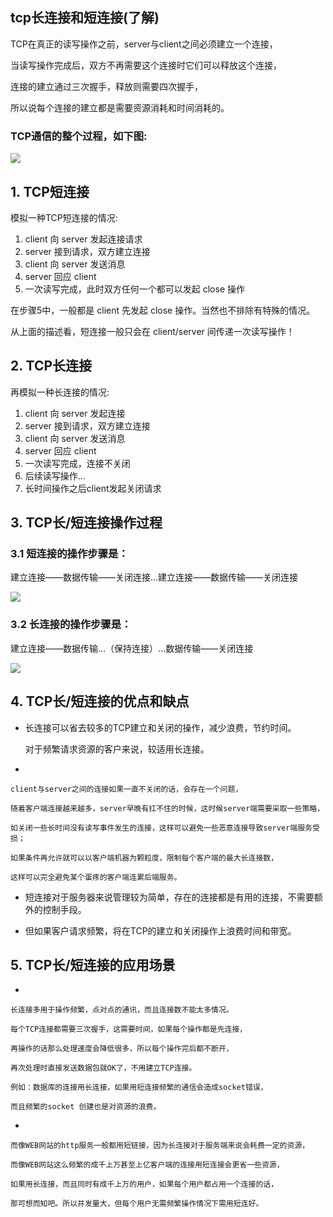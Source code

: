 ## tcp长连接和短连接(了解)

TCP在真正的读写操作之前，server与client之间必须建立一个连接，

当读写操作完成后，双方不再需要这个连接时它们可以释放这个连接，

连接的建立通过三次握手，释放则需要四次握手，

所以说每个连接的建立都是需要资源消耗和时间消耗的。

### TCP通信的整个过程，如下图:

![](/Images/12day/三次握手、四次挥手.png)

## 1. TCP短连接

模拟一种TCP短连接的情况:

1. client 向 server 发起连接请求
1. server 接到请求，双方建立连接
1. client 向 server 发送消息
1. server 回应 client
1. 一次读写完成，此时双方任何一个都可以发起 close 操作

在步骤5中，一般都是 client 先发起 close 操作。当然也不排除有特殊的情况。

从上面的描述看，短连接一般只会在 client/server 间传递一次读写操作！

## 2. TCP长连接

再模拟一种长连接的情况:

1. client 向 server 发起连接
1. server 接到请求，双方建立连接
1. client 向 server 发送消息
1. server 回应 client
1. 一次读写完成，连接不关闭
1. 后续读写操作...
1. 长时间操作之后client发起关闭请求


## 3. TCP长/短连接操作过程

### 3.1 短连接的操作步骤是：

建立连接——数据传输——关闭连接...建立连接——数据传输——关闭连接

![](/Images/12day/短连接.png)

### 3.2 长连接的操作步骤是：

建立连接——数据传输...（保持连接）...数据传输——关闭连接

![](/Images/12day/长连接.png)


## 4. TCP长/短连接的优点和缺点

* 
	长连接可以省去较多的TCP建立和关闭的操作，减少浪费，节约时间。

	对于频繁请求资源的客户来说，较适用长连接。


* 
	
	client与server之间的连接如果一直不关闭的话，会存在一个问题，
	
	随着客户端连接越来越多，server早晚有扛不住的时候，这时候server端需要采取一些策略，
	
	如关闭一些长时间没有读写事件发生的连接，这样可以避免一些恶意连接导致server端服务受损；
	
	如果条件再允许就可以以客户端机器为颗粒度，限制每个客户端的最大长连接数，
	
	这样可以完全避免某个蛋疼的客户端连累后端服务。



* 
	短连接对于服务器来说管理较为简单，存在的连接都是有用的连接，不需要额外的控制手段。



* 
	但如果客户请求频繁，将在TCP的建立和关闭操作上浪费时间和带宽。


## 5. TCP长/短连接的应用场景

* 
	
	长连接多用于操作频繁，点对点的通讯，而且连接数不能太多情况。
	
	每个TCP连接都需要三次握手，这需要时间，如果每个操作都是先连接，
	
	再操作的话那么处理速度会降低很多，所以每个操作完后都不断开，
	
	再次处理时直接发送数据包就OK了，不用建立TCP连接。
	
	例如：数据库的连接用长连接，如果用短连接频繁的通信会造成socket错误，
	
	而且频繁的socket 创建也是对资源的浪费。

* 
	
	而像WEB网站的http服务一般都用短链接，因为长连接对于服务端来说会耗费一定的资源，
	
	而像WEB网站这么频繁的成千上万甚至上亿客户端的连接用短连接会更省一些资源，
	
	如果用长连接，而且同时有成千上万的用户，如果每个用户都占用一个连接的话，
	
	那可想而知吧。所以并发量大，但每个用户无需频繁操作情况下需用短连好。
